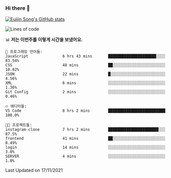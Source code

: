 ### Hi there 👋

[![Euijin Song's GitHub stats](https://github-readme-stats.vercel.app/api?username=lstar2397&count_private=true&show_icons=true&theme=tokyonight&locale=kr)](https://github.com/anuraghazra/github-readme-stats)

<!--START_SECTION:waka-->
![Lines of code](https://img.shields.io/badge/%EC%A0%80%EB%8A%94%20%EC%97%AC%ED%83%9C%EA%B9%8C%EC%A7%80%20-87930%20%EC%A4%84%EC%9D%98%20%EC%BD%94%EB%93%9C%EB%A5%BC%20%EC%9E%91%EC%84%B1%ED%96%88%EC%96%B4%EC%9A%94.-blue)

📊 **저는 이번주를 이렇게 시간을 보냈어요.** 

```text
💬 프로그래밍 언어들: 
JavaScript               6 hrs 43 mins       █████████████████████░░░░   83.54% 
CSS                      48 mins             ██░░░░░░░░░░░░░░░░░░░░░░░   10.02% 
JSON                     22 mins             █░░░░░░░░░░░░░░░░░░░░░░░░   4.56% 
XML                      6 mins              ░░░░░░░░░░░░░░░░░░░░░░░░░   1.36% 
Git Config               2 mins              ░░░░░░░░░░░░░░░░░░░░░░░░░   0.46%

🔥 에디터들: 
VS Code                  8 hrs 2 mins        █████████████████████████   100.0%

🐱‍💻 프로젝트들: 
instagram-clone          7 hrs 2 mins        ██████████████████████░░░   87.5% 
frontend                 41 mins             ██░░░░░░░░░░░░░░░░░░░░░░░   8.49% 
login                    14 mins             ░░░░░░░░░░░░░░░░░░░░░░░░░   3.0% 
SERVER                   4 mins              ░░░░░░░░░░░░░░░░░░░░░░░░░   1.0%

```


 Last Updated on 17/11/2021
<!--END_SECTION:waka-->

<!--
**lstar2397/lstar2397** is a ✨ _special_ ✨ repository because its `README.md` (this file) appears on your GitHub profile.

Here are some ideas to get you started:

- 🔭 I’m currently working on ...
- 🌱 I’m currently learning ...
- 👯 I’m looking to collaborate on ...
- 🤔 I’m looking for help with ...
- 💬 Ask me about ...
- 📫 How to reach me: ...
- 😄 Pronouns: ...
- ⚡ Fun fact: ...
-->
